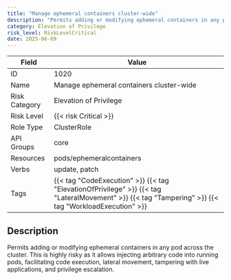 ```yaml
---
title: "Manage ephemeral containers cluster-wide"
description: "Permits adding or modifying ephemeral containers in any pod across the cluster. This is highly risky as it allows injecting arbitrary code into running pods, facilitating code execution, lateral movement, tampering with live applications, and privilege escalation."
category: Elevation of Privilege
risk_level: RiskLevelCritical
date: 2025-06-09
---
```


| Field         | Value                                                                                                                                                |
| ------------- | ---------------------------------------------------------------------------------------------------------------------------------------------------- |
| ID            | 1020                                                                                                                                                 |
| Name          | Manage ephemeral containers cluster-wide                                                                                                             |
| Risk Category | Elevation of Privilege                                                                                                                               |
| Risk Level    | {{< risk Critical >}}                                                                                                                                |
| Role Type     | ClusterRole                                                                                                                                          |
| API Groups    | core                                                                                                                                                 |
| Resources     | pods/ephemeralcontainers                                                                                                                             |
| Verbs         | update, patch                                                                                                                                        |
| Tags          | {{< tag "CodeExecution" >}} {{< tag "ElevationOfPrivilege" >}} {{< tag "LateralMovement" >}} {{< tag "Tampering" >}} {{< tag "WorkloadExecution" >}} |

## Description

Permits adding or modifying ephemeral containers in any pod across the cluster. This is highly risky as it allows injecting arbitrary code into running pods, facilitating code execution, lateral movement, tampering with live applications, and privilege escalation.
